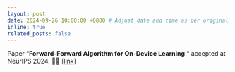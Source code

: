 ```yaml
---
layout: post
date: 2024-09-26 10:00:00 +0800 # Adjust date and time as per original post
inline: true
related_posts: false
---
```

Paper “**Forward-Forward Algorithm for On-Device Learning** “ accepted at NeurIPS 2024. 🎉✨ [[link]](https://neurips.cc/virtual/2024/poster/93031)